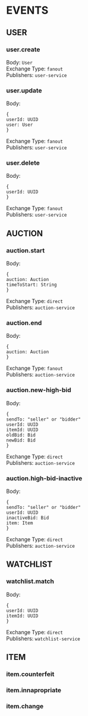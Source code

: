 # EVENTS
## USER
### user.create  
Body: `User`   
Exchange Type: `fanout`  
Publishers: `user-service`  
### user.update
Body:  
```  
{
userId: UUID   
user: User  
}  
```  
Exchange Type: `fanout`  
Publishers: `user-service`  
### user.delete
Body:  
```  
{
userId: UUID    
}  
```  
Exchange Type: `fanout`  
Publishers: `user-service` 


## AUCTION
### auction.start

Body:  
```  
{
auction: Auction
timeToStart: String
}  
```  
Exchange Type: `direct`  
Publishers: `auction-service` 

### auction.end
Body:  
```  
{
auction: Auction
}  
```  
Exchange Type: `fanout`  
Publishers: `auction-service` 

### auction.new-high-bid
Body:  
```  
{
sendTo: "seller" or "bidder"
userId: UUID
itemId: UUID
oldBid: Bid
newBid: Bid
}  
```  
Exchange Type: `direct`  
Publishers: `auction-service` 

### auction.high-bid-inactive
Body:  
```  
{
sendTo: "seller" or "bidder"
userId: UUID   
inactiveBid: Bid
item: Item
}  
```  
Exchange Type: `direct`  
Publishers: `auction-service` 


## WATCHLIST
### watchlist.match
Body:  
```  
{
userId: UUID
itemId: UUID   
}  
```  
Exchange Type: `direct`  
Publishers: `watchlist-service` 

## ITEM
### item.counterfeit
### item.innapropriate
### item.change


